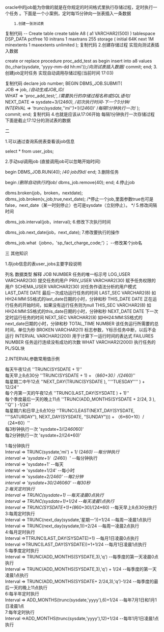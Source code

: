 oracle中的job能为你做的就是在你规定的时间格式里执行存储过程，定时执行一个任务 。下面是一个小案例，定时每15分钟向一张表插入一条数据


        1.创建一张测试表

复制代码
-- Create table
create table A8
(
  a1 VARCHAR2(500)
)
tablespace DSP_DATA
  pctfree 10
  initrans 1
  maxtrans 255
  storage
  (
    initial 64K
    next 1M
    minextents 1
    maxextents unlimited
  );
复制代码
   2.创建存储过程 实现向测试表插入数据

create or replace procedure proc_add_test as
begin
  insert into a8 values (to_char(sysdate, 'yyyy-mm-dd hh:mi'));/*向测试表插入数据*/
  commit;
end;
3.创建job定时任务  实现自动调用存储过程(当前时间 17:03)

复制代码
declare
  job number;
BEGIN
  DBMS_JOB.SUBMIT(  
        JOB => job,  /*自动生成JOB_ID*/  
        WHAT => 'proc_add_test;',  /*需要执行的存储过程名称或SQL语句*/  
        NEXT_DATE => sysdate+3/(24*60),  /*初次执行时间-下一个3分钟*/  
        INTERVAL => 'trunc(sysdate,''mi'')+1/(24*60)' /*每隔1分钟执行一次*/
      );  
  commit;
end;
复制代码
4.也就是应该从17:06开始 每隔1分钟执行一次存储过程   下面是截止17:12分的测试表的数据



二

1.可以通过查询系统表查看该job信息

select * from user_jobs;


2.手动sql调用job   (直接调用job可以忽略开始时间)

 begin
   DBMS_JOB.RUN(40); /*40 job的id*/
 end;
3.删除任务

begin
  /*删除自动执行的job*/
  dbms_job.remove(40);
end;
4.停止job

dbms.broken(job，broken，nextdate);   
dbms_job.broken(v_job,true,next_date);        /*停止一个job,里面参数true也可是false，next_date（某一时刻停止）也可是sysdate（立刻停止）。   */
5.修改间隔时间

dbms_job.interval(job，interval);
6.修改下次执行时间

dbms_job.next_date(job，next_date);
7.修改要执行的操作 

dbms_job.what（jobno，'sp_fact_charge_code;'）；  --修改某个job名 
 

三 其他知识

1.存job信息的表user_jobs主要字段说明

 

列名	数据类型	解释
JOB	NUMBER	任务的唯一标示号
LOG_USER	VARCHAR2(30)	提交任务的用户
PRIV_USER	VARCHAR2(30)	赋予任务权限的用户
SCHEMA_USER	VARCHAR2(30)	对任务作语法分析的用户模式
LAST_DATE	DATE	最后一次成功运行任务的时间
LAST_SEC	 VARCHAR2(8)	如HH24:MM:SS格式的last_date日期的小时，分钟和秒
THIS_DATE	DATE 	正在运行任务的开始时间，如果没有运行任务则为null
THIS_SEC	VARCHAR2(8) 	如HH24:MM:SS格式的this_date日期的小时，分钟和秒
NEXT_DATE	DATE	下一次定时运行任务的时间
NEXT_SEC	VARCHAR2(8)	如HH24:MM:SS格式的next_date日期的小时，分钟和秒
TOTAL_TIME	NUMBER	该任务运行所需要的总时间，单位为秒
BROKEN	VARCHAR2(1)	标志参数，Y标示任务中断，以后不会运行
INTERVAL	VARCHAR2(200)	用于计算下一运行时间的表达式
FAILURES	NUMBER	任务运行连续没有成功的次数
WHAT	 VARCHAR2(2000)	执行任务的PL/SQL块
 

2.INTERVAL参数常用值示例

 

每天午夜12点            ''TRUNC(SYSDATE + 1)''     
每天早上8点30分         ''TRUNC(SYSDATE + 1) + （8*60+30）/(24*60)''     
每星期二中午12点         ''NEXT_DAY(TRUNC(SYSDATE ), ''''TUESDAY'''' ) + 12/24''     
每个月第一天的午夜12点    ''TRUNC(LAST_DAY(SYSDATE ) + 1)''     
每个季度最后一天的晚上11点 ''TRUNC(ADD_MONTHS(SYSDATE + 2/24, 3 ), ''Q'' ) -1/24''     
每星期六和日早上6点10分    ''TRUNC(LEAST(NEXT_DAY(SYSDATE, ''''SATURDAY"), NEXT_DAY(SYSDATE, "SUNDAY"))) + （6×60+10）/（24×60）''    
每3秒钟执行一次             'sysdate+3/(24*60*60)'   
每2分钟执行一次           'sysdate+2/(24*60)'   
  
1:每分钟执行  
Interval => TRUNC(sysdate,'mi') + 1/ (24*60) --每分钟执行  
interval => 'sysdate+1/（24*60）'  --每分钟执行  
interval => 'sysdate+1'    --每天  
interval => 'sysdate+1/24'   --每小时  
interval => 'sysdate+2/24*60' --每2分钟  
interval => 'sysdate+30/24*60*60'  --每30秒  
2:每天定时执行  
Interval => TRUNC(sysdate+1)  --每天凌晨0点执行  
Interval => TRUNC(sysdate+1)+1/24  --每天凌晨1点执行  
Interval => TRUNC(SYSDATE+1)+(8*60+30)/(24*60)  --每天早上8点30分执行  
3:每周定时执行  
Interval => TRUNC(next_day(sysdate,'星期一'))+1/24  --每周一凌晨1点执行  
Interval => TRUNC(next_day(sysdate,1))+2/24  --每周一凌晨2点执行  
4:每月定时执行  
Interval =>TTRUNC(LAST_DAY(SYSDATE)+1)  --每月1日凌晨0点执行  
Interval =>TRUNC(LAST_DAY(SYSDATE))+1+1/24  --每月1日凌晨1点执行  
5:每季度定时执行  
Interval => TRUNC(ADD_MONTHS(SYSDATE,3),'q')  --每季度的第一天凌晨0点执行  
Interval => TRUNC(ADD_MONTHS(SYSDATE,3),'q') + 1/24  --每季度的第一天凌晨1点执行  
Interval => TRUNC(ADD_MONTHS(SYSDATE+ 2/24,3),'q')-1/24  --每季度的最后一天的晚上11点执行  
6:每半年定时执行  
Interval => ADD_MONTHS(trunc(sysdate,'yyyy'),6)+1/24  --每年7月1日和1月1日凌晨1点  
7:每年定时执行  
Interval =>ADD_MONTHS(trunc(sysdate,'yyyy'),12)+1/24  --每年1月1日凌晨1点执行  